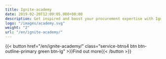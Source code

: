 ```yaml
---
title: Ignite-academy
date: 2019-02-20T12:09:05.000+00:00
description: Get inspired and boost your procurement expertise with Ignite Academy
logo: "/images/academy.svg"
weight: "2"
url: "/en/ignite-academy/"
---
```


{{< button href="/en/ignite-academy/" class="service-btns4 btn btn-outline-primary green btn-lg" >}}Find out more{{< /button >}}
